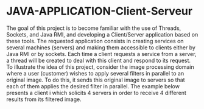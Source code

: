 # JAVA-APPLICATION-Client-Serveur

The goal of this project is to become familiar with the use of Threads, Sockets, and Java RMI, and developing a Client/Server application based on these tools.
The requested application consists in creating services on several machines (servers) and making them accessible to clients either by Java RMI or by sockets. Each time a client requests a service from a server, a thread will be created to deal with this client and respond to its request.
To illustrate the idea of this project, consider the image processing domain where a user (customer) wishes to apply several filters in parallel to an original image. To do this, it sends this original image to servers so that each of them applies the desired filter in parallel. The example below presents a client i which solicits 4 servers in order to receive 4 different results from its filtered image.
